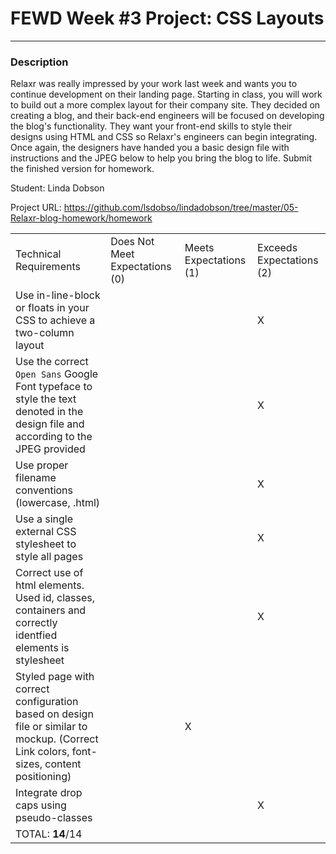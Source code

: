 # FEWD Week #3 Project: CSS Layouts

---


### Description


Relaxr was really impressed by your work last week and wants you to continue development on their landing page. Starting in class, you will work to build out a more complex layout for their company site. They decided on creating a blog, and their back-end engineers will be focused on developing the blog's functionality. They want your front-end skills to style their designs using HTML and CSS so Relaxr's engineers can begin integrating. Once again, the designers have handed you a basic design file with instructions and the JPEG below to help you bring the blog to life. Submit the finished version for homework.

Student: Linda Dobson

Project URL: https://github.com/lsdobso/lindadobson/tree/master/05-Relaxr-blog-homework/homework

|                                                                                                                                      |                                |                        |                          |
|--------------------------------------------------------------------------------------------------------------------------------------|--------------------------------|------------------------|--------------------------|
| Technical Requirements                                                                                                               | Does Not Meet Expectations (0) | Meets Expectations (1) | Exceeds Expectations (2) |
| Use in-line-block or floats in your CSS to achieve a two-column layout                                                               |                                |                        |                    X      |
| Use the correct ```Open Sans``` Google Font typeface to style the text denoted in the design file and according to the JPEG provided |                                |                        |            X              |
| Use proper filename conventions (lowercase, .html)                                                                                   |                                |                        |                   X      |
| Use a single external CSS stylesheet to style all pages                                                                              |                                |                        |                X          |
| Correct use of html elements. Used id, classes, containers and correctly identfied elements is stylesheet                                                                                              |                                |                        |                    X      |
 Styled page with correct configuration based on design file or similar to mockup. (Correct Link colors, font-sizes, content positioning)                                                                                              |                                |      X                  |                          |
| Integrate drop caps using pseudo-classes                                                                                             |                                |                        |              X            |
| TOTAL: __14__/14                                                                                                                     |                                |                        |                          |
